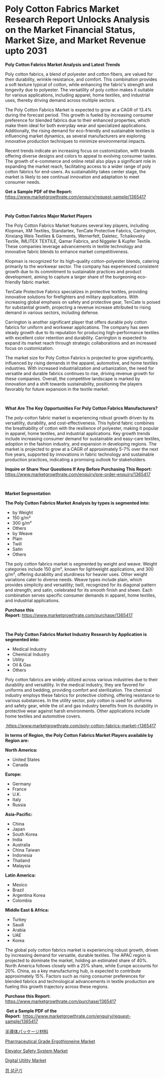 <p><h1>Poly Cotton Fabrics Market Research Report Unlocks Analysis on the Market Financial Status, Market Size, and Market Revenue upto 2031</h1></p><p><strong>Poly Cotton Fabrics Market Analysis and Latest Trends</strong></p>
<p><p>Poly cotton fabrics, a blend of polyester and cotton fibers, are valued for their durability, wrinkle resistance, and comfort. This combination provides a soft texture typical of cotton, while enhancing the fabric's strength and longevity due to polyester. The versatility of poly cotton makes it suitable for various applications, including apparel, home textiles, and industrial uses, thereby driving demand across multiple sectors.</p><p>The Poly Cotton Fabrics Market is expected to grow at a CAGR of 13.4% during the forecast period. This growth is fueled by increasing consumer preference for blended fabrics due to their enhanced properties, which make them ideal for both everyday wear and specialized applications. Additionally, the rising demand for eco-friendly and sustainable textiles is influencing market dynamics, as several manufacturers are exploring innovative production techniques to minimize environmental impacts.</p><p>Recent trends indicate an increasing focus on customization, with brands offering diverse designs and colors to appeal to evolving consumer tastes. The growth of e-commerce and online retail also plays a significant role in expanding the market reach, facilitating access to a wider range of poly cotton fabrics for end-users. As sustainability takes center stage, the market is likely to see continual innovation and adaptation to meet consumer needs.</p></p>
<p><strong>Get a Sample PDF of the Report:&nbsp;</strong> <a href="https://www.marketgrowthrate.com/enquiry/request-sample/1365417">https://www.marketgrowthrate.com/enquiry/request-sample/1365417</a></p>
<p>&nbsp;</p>
<p><strong>Poly Cotton Fabrics Major Market Players</strong></p>
<p><p>The Poly Cotton Fabrics Market features several key players, including Klopman, XM Textiles, Standartex, TenCate Protective Fabrics, Carrington, Xinxiang Weis Textiles & Garments, Wernerfelt, Daletec, Tchaikovsky Textile, IMLITEX TEXTILE, Qamar Fabrics, and Niggeler & Kupfer Textile. These companies leverage advancements in textile technology and innovative fabric blends to enhance market competitiveness.</p><p>Klopman is recognized for its high-quality cotton-polyester blends, catering primarily to the workwear sector. The company has experienced consistent growth due to its commitment to sustainable practices and product development, aiming to capture a larger share of the burgeoning eco-friendly fabric market. </p><p>TenCate Protective Fabrics specializes in protective textiles, providing innovative solutions for firefighters and military applications. With increasing global emphasis on safety and protective gear, TenCate is poised for substantial growth, projecting a revenue increase attributed to rising demand in various sectors, including defense.</p><p>Carrington is another significant player that offers durable poly cotton fabrics for uniform and workwear applications. The company has seen steady growth due to its reputation for producing high-performance textiles with excellent color retention and durability. Carrington is expected to expand its market reach through strategic collaborations and an increased focus on customization.</p><p>The market size for Poly Cotton Fabrics is projected to grow significantly, influenced by rising demands in the apparel, automotive, and home textiles industries. With increased industrialization and urbanization, the need for versatile and durable fabrics continues to rise, driving revenue growth for these companies. Overall, the competitive landscape is marked by innovation and a shift towards sustainability, positioning the players favorably for future expansion in the textile market.</p></p>
<p>&nbsp;</p>
<p><strong>What Are The Key Opportunities For Poly Cotton Fabrics Manufacturers?</strong></p>
<p><p>The poly-cotton fabric market is experiencing robust growth driven by its versatility, durability, and cost-effectiveness. This hybrid fabric combines the breathability of cotton with the resilience of polyester, making it popular in apparel, home textiles, and industrial applications. Key growth trends include increasing consumer demand for sustainable and easy-care textiles, adoption in the fashion industry, and expansion in developing regions. The market is projected to grow at a CAGR of approximately 5-7% over the next five years, supported by innovations in fabric technology and sustainable production practices, indicating a promising outlook for stakeholders.</p></p>
<p><strong>Inquire or Share Your Questions If Any Before Purchasing This Report:</strong> <a href="https://www.marketgrowthrate.com/enquiry/pre-order-enquiry/1365417">https://www.marketgrowthrate.com/enquiry/pre-order-enquiry/1365417</a></p>
<p>&nbsp;</p>
<p><strong>Market Segmentation</strong></p>
<p><strong>The Poly Cotton Fabrics Market Analysis by types is segmented into:</strong></p>
<p><ul><li>by Weight</li><li>150 g/m²</li><li>300 g/m²</li><li>Others</li><li>by Weave</li><li>Plain</li><li>Twill</li><li>Satin</li><li>Others</li></ul></p>
<p><p>The poly cotton fabrics market is segmented by weight and weave. Weight categories include 150 g/m², known for lightweight applications, and 300 g/m², offering durability and sturdiness for heavier uses. Other weight variations cater to diverse needs. Weave types include plain, which provides simplicity and versatility; twill, recognized for its diagonal pattern and strength; and satin, celebrated for its smooth finish and sheen. Each combination serves specific consumer demands in apparel, home textiles, and industrial applications.</p></p>
<p><strong>Purchase this Report:&nbsp;</strong><a href="https://www.marketgrowthrate.com/purchase/1365417">https://www.marketgrowthrate.com/purchase/1365417</a></p>
<p>&nbsp;</p>
<p><strong>The Poly Cotton Fabrics Market Industry Research by Application is segmented into:</strong></p>
<p><ul><li>Medical Industry</li><li>Chemical Industry</li><li>Utility</li><li>Oil & Gas</li><li>Others</li></ul></p>
<p><p>Poly cotton fabrics are widely utilized across various industries due to their durability and versatility. In the medical industry, they are favored for uniforms and bedding, providing comfort and sterilization. The chemical industry employs these fabrics for protective clothing, offering resistance to various substances. In the utility sector, poly cotton is used for uniforms and safety gear, while the oil and gas industry benefits from its durability in protective wear against harsh environments. Other applications include home textiles and automotive covers.</p></p>
<p><a href="https://www.marketgrowthrate.com/poly-cotton-fabrics-market-r1365417">&nbsp;https://www.marketgrowthrate.com/poly-cotton-fabrics-market-r1365417</a></p>
<p><strong>In terms of Region, the Poly Cotton Fabrics Market Players available by Region are:</strong></p>
<p>
    <p> <strong> North America: </strong>
        <ul>
            <li>United States</li>
            <li>Canada</li>
        </ul>
        </p> 
    <p> <strong> Europe: </strong>
        <ul>
            <li>Germany</li>
            <li>France</li>
            <li>U.K.</li>
            <li>Italy</li>
            <li>Russia</li>
        </ul>
        </p> 
    <p> <strong> Asia-Pacific: </strong>
        <ul>
            <li>China</li>
            <li>Japan</li>
            <li>South Korea</li>
            <li>India</li>
            <li>Australia</li>
            <li>China Taiwan</li>
            <li>Indonesia</li>
            <li>Thailand</li>
            <li>Malaysia</li>
        </ul>
        </p> 
    <p> <strong> Latin America: </strong>
        <ul>
            <li>Mexico</li>
            <li>Brazil</li>
            <li>Argentina Korea</li>
            <li>Colombia</li>
        </ul>
        </p> 
    <p> <strong> Middle East & Africa: </strong>
        <ul>
            <li>Turkey</li>
            <li>Saudi</li>
            <li>Arabia</li>
            <li>UAE</li>
            <li>Korea</li>
        </ul>
    </p>
    </p>
<p><p>The global poly cotton fabrics market is experiencing robust growth, driven by increasing demand for versatile, durable textiles. The APAC region is projected to dominate the market, holding an estimated share of 40%. North America follows closely with a 25% share, while Europe accounts for 20%. China, as a key manufacturing hub, is expected to contribute approximately 15%. Factors such as rising consumer preferences for blended fabrics and technological advancements in textile production are fueling this growth trajectory across these regions.</p></p>
<p><strong>Purchase this Report: </strong><a href="https://www.marketgrowthrate.com/purchase/1365417">https://www.marketgrowthrate.com/purchase/1365417</a></p>
<p>&nbsp;<strong>Get a Sample PDF of the Report:&nbsp;&nbsp;</strong><a href="https://www.marketgrowthrate.com/enquiry/request-sample/1365417">https://www.marketgrowthrate.com/enquiry/request-sample/1365417</a></p>
<p><strong></strong></p>
<p><p><a href="https://medium.com/@hardee896542024/%E5%8D%8A%E5%B0%8E%E4%BD%93%E3%83%91%E3%83%83%E3%82%B1%E3%83%BC%E3%82%B8%E3%83%B3%E3%82%B0%E6%9D%90%E6%96%99%E5%B8%82%E5%A0%B4%E3%81%AB%E3%81%8A%E3%81%91%E3%82%8B%E4%B8%BB%E8%A6%81%E3%83%89%E3%83%A9%E3%82%A4%E3%83%90%E3%83%BC%E3%81%AE%E5%88%86%E6%9E%90-2024%E5%B9%B4%E3%81%8B%E3%82%892031%E5%B9%B4%E3%81%BE%E3%81%A7%E3%81%AE%E5%B8%82%E5%A0%B4%E5%8B%95%E5%90%91%E3%81%A8%E5%B0%86%E6%9D%A5%E3%81%AE%E5%B1%95%E6%9C%9B-ffc827f51d07">半導体パッケージ材料</a></p><p><a href="https://issuu.com/reportprime-2/docs/pharmaceutical-grade-ergothioneine-_453e65fa980860">Pharmaceutical Grade Ergothioneine Market</a></p><p><a href="https://www.linkedin.com/pulse/global-perspectives-elevator-safety-system-market-trends-challenges-ul2ac?trackingId=AArtOlgwTXKHE0wF0L8hng%3D%3D">Elevator Safety System Market</a></p><p><a href="https://www.linkedin.com/pulse/global-digital-utility-market-product-type-application-region-uiq1c?trackingId=8ROPp4LIRSe8CMaUabV%2BiA%3D%3D">Digital Utility Market</a></p><p><a href="https://medium.com/@anil.parihar/%EC%BA%A1-%EB%A9%B8%EA%B7%A0%EA%B8%B0-%EC%8B%9C%EC%9E%A5-2024-2031-%EC%82%B0%EC%97%85-%ED%86%B5%EC%B0%B0%EB%A0%A5-%EB%B0%8F-%ED%88%AC%EC%9E%90-%EA%B8%B0%ED%9A%8C-6c0e345553ee">캡 살균기</a></p></p>